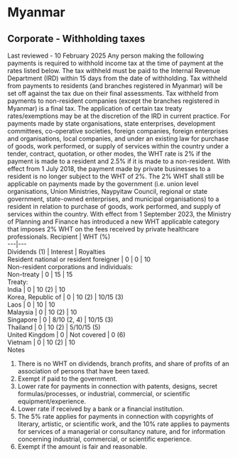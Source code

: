 # Myanmar
## Corporate - Withholding taxes
Last reviewed - 10 February 2025
Any person making the following payments is required to withhold income tax at the time of payment at the rates listed below. The tax withheld must be paid to the Internal Revenue Department (IRD) within 15 days from the date of withholding.
Tax withheld from payments to residents (and branches registered in Myanmar) will be set off against the tax due on their final assessments. Tax withheld from payments to non-resident companies (except the branches registered in Myanmar) is a final tax.
The application of certain tax treaty rates/exemptions may be at the discretion of the IRD in current practice.
For payments made by state organisations, state enterprises, development committees, co-operative societies, foreign companies, foreign enterprises and organisations, local companies, and under an existing law for purchase of goods, work performed, or supply of services within the country under a tender, contract, quotation, or other modes, the WHT rate is 2% if the payment is made to a resident and 2.5% if it is made to a non-resident. With effect from 1 July 2018, the payment made by private businesses to a resident is no longer subject to the WHT of 2%. The 2% WHT shall still be applicable on payments made by the government (i.e. union level organisations, Union Ministries, Naypyitaw Council, regional or state government, state-owned enterprises, and municipal organisations) to a resident in relation to purchase of goods, work performed, and supply of services within the country. With effect from 1 September 2023, the Ministry of Planning and Finance has introduced a new WHT applicable category that imposes 2% WHT on the fees received by private healthcare professionals.
Recipient | WHT (%)  
---|---  
Dividends (1) | Interest | Royalties  
Resident national or resident foreigner | 0 | 0 | 10  
Non-resident corporations and individuals:  
Non-treaty | 0 | 15 | 15  
Treaty:  
India | 0 | 10 (2) | 10  
Korea, Republic of | 0 | 10 (2) | 10/15 (3)  
Laos | 0 | 10 | 10  
Malaysia | 0 | 10 (2) | 10  
Singapore | 0 | 8/10 (2, 4) | 10/15 (3)  
Thailand | 0 | 10 (2) | 5/10/15 (5)  
United Kingdom | 0 | Not covered | 0 (6)  
Vietnam | 0 | 10 (2) | 10  
Notes
  1. There is no WHT on dividends, branch profits, and share of profits of an association of persons that have been taxed.
  2. Exempt if paid to the government.
  3. Lower rate for payments in connection with patents, designs, secret formulas/processes, or industrial, commercial, or scientific equipment/experience.
  4. Lower rate if received by a bank or a financial institution.
  5. The 5% rate applies for payments in connection with copyrights of literary, artistic, or scientific work, and the 10% rate applies to payments for services of a managerial or consultancy nature, and for information concerning industrial, commercial, or scientific experience.
  6. Exempt if the amount is fair and reasonable.


